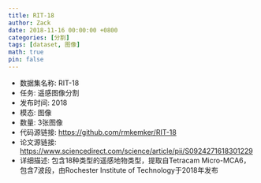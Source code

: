```yaml
---
title: RIT-18
author: Zack
date: 2018-11-16 00:00:00 +0800
categories: [分割]
tags: [dataset, 图像]
math: true
pin: false
---
```

- 数据集名称: RIT-18
- 任务: 遥感图像分割
- 发布时间: 2018
- 模态: 图像
- 数量: 3张图像
- 代码源链接: https://github.com/rmkemker/RIT-18
- 论文源链接: https://www.sciencedirect.com/science/article/pii/S0924271618301229
- 详细描述: 包含18种类型的遥感地物类型，提取自Tetracam Micro-MCA6，包含7波段，由Rochester Institute of Technology于2018年发布
